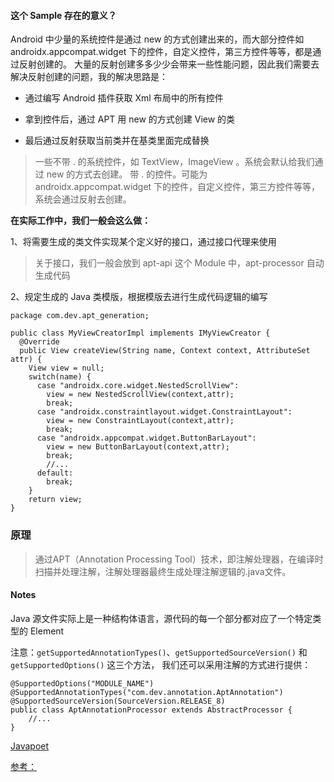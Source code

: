 
#### 这个 Sample 存在的意义？

Android 中少量的系统控件是通过 new 的方式创建出来的，而大部分控件如 androidx.appcompat.widget 下的控件，自定义控件，第三方控件等等，都是通过反射创建的。
大量的反射创建多多少少会带来一些性能问题，因此我们需要去解决反射创建的问题，我的解决思路是：

- 通过编写 Android 插件获取 Xml 布局中的所有控件
  
- 拿到控件后，通过 APT 用 new 的方式创建 View 的类
  
- 最后通过反射获取当前类并在基类里面完成替换

>一些不带 . 的系统控件，如 TextView，ImageView 。系统会默认给我们通过 new 的方式去创建。
带 . 的控件。可能为 androidx.appcompat.widget 下的控件，自定义控件，第三方控件等等，系统会通过反射去创建。

**在实际工作中，我们一般会这么做：**

1、将需要生成的类文件实现某个定义好的接口，通过接口代理来使用

>关于接口，我们一般会放到 apt-api 这个 Module 中，apt-processor 自动生成代码

2、规定生成的 Java 类模版，根据模版去进行生成代码逻辑的编写

```
package com.dev.apt_generation;

public class MyViewCreatorImpl implements IMyViewCreator {
  @Override
  public View createView(String name, Context context, AttributeSet attr) {
    View view = null;
    switch(name) {
      case "androidx.core.widget.NestedScrollView":
      	view = new NestedScrollView(context,attr);
      	break;
      case "androidx.constraintlayout.widget.ConstraintLayout":
      	view = new ConstraintLayout(context,attr);
      	break;
      case "androidx.appcompat.widget.ButtonBarLayout":
      	view = new ButtonBarLayout(context,attr);
      	break;
        //...
      default:
      	break;
    }
    return view;
}
```

### 原理

>通过APT（Annotation Processing Tool）技术，即注解处理器，在编译时扫描并处理注解，注解处理器最终生成处理注解逻辑的.java文件。


 
#### Notes

Java 源文件实际上是一种结构体语言，源代码的每一个部分都对应了一个特定类型的 Element

注意：`getSupportedAnnotationTypes()`、`getSupportedSourceVersion()` 和 `getSupportedOptions()` 这三个方法，
我们还可以采用注解的方式进行提供：

```
@SupportedOptions("MODULE_NAME")
@SupportedAnnotationTypes("com.dev.annotation.AptAnnotation")
@SupportedSourceVersion(SourceVersion.RELEASE_8)
public class AptAnnotationProcessor extends AbstractProcessor {
    //...
}
```

[Javapoet](https://github.com/square/javapoet)

[参考：](https://juejin.cn/post/6978500975770206239)